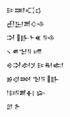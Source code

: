 <div class='block'>
<div class='line'>𒄿𒌅𒄣𒌓</div>
<div class='line'>𒌷𒌨𒍪𒄭𒈾</div>
<div class='line'>𒋫 𒃲𒈨𒌍 𒀀𒈾</div>
<div class='line'>𒑲 𒌑𒈠𒀀 𒋬</div>
<div class='line'>𒄴𒋫𒀠𒋡 𒄿𒊑𒅗</div>
<div class='line'>𒂊𒋼𒇷 𒈠𒀀 𒃲</div>
<div class='line'>𒁹𒅀𒋢𒈬 𒇽</div>
<div class='line'>𒇻 𒉿</div>
</div>